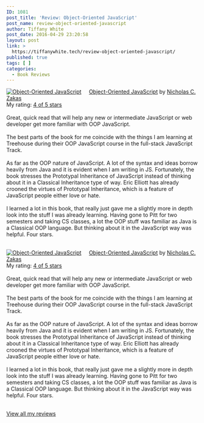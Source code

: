 ```yaml
---
ID: 1081
post_title: 'Review: Object-Oriented JavaScript'
post_name: review-object-oriented-javascript
author: Tiffany White
post_date: 2016-04-29 23:20:58
layout: post
link: >
  https://tiffanywhite.tech/review-object-oriented-javascript/
published: true
tags: [ ]
categories:
  - Book Reviews
---
```



<a href="https://www.goodreads.com/book/show/18492393-object-oriented-javascript" style="float: left; padding-right: 20px"><img border="0" alt="Object-Oriented JavaScript" src="https://d.gr-assets.com/books/1383046647m/18492393.jpg" /></a><a href="https://www.goodreads.com/book/show/18492393-object-oriented-javascript">Object-Oriented JavaScript</a> by <a href="https://www.goodreads.com/author/show/25509.Nicholas_C_Zakas">Nicholas C. Zakas</a><br/>
My rating: <a href="https://www.goodreads.com/review/show/1519932501">4 of 5 stars</a><br /><br />
Great, quick read that will help any new or intermediate JavaScript or web developer get more familiar with OOP JavaScript.<br><br>The best parts of the book for me coincide with the things I am learning at Treehouse during their OOP JavaScript course in the full-stack JavaScript Track.<br><br>As far as the OOP nature of JavaScript. A lot of the syntax and ideas borrow heavily from Java and it is evident when I am writing in JS. Fortunately, the book stresses the Prototypal Inheritance of JavaScript instead of thinking about it in a Classical Inheritance type of way. Eric Elliott has already crooned the virtues of Prototypal Inheritance, which is a feature of JavaScript people either love or hate.<br><br>I learned a lot in this book, that really just gave me a slightly more in depth look into the stuff I was already learning. Having gone to Pitt for two semesters and taking CS classes, a lot the OOP stuff was familiar as Java is a Classical OOP language. But thinking about it in the JavaScript way was helpful. Four stars.
<br/><br/>



<a href="https://www.goodreads.com/book/show/18492393-object-oriented-javascript" style="float: left; padding-right: 20px"><img border="0" alt="Object-Oriented JavaScript" src="https://d.gr-assets.com/books/1383046647m/18492393.jpg" /></a><a href="https://www.goodreads.com/book/show/18492393-object-oriented-javascript">Object-Oriented JavaScript</a> by <a href="https://www.goodreads.com/author/show/25509.Nicholas_C_Zakas">Nicholas C. Zakas</a><br/>
My rating: <a href="https://www.goodreads.com/review/show/1519932501">4 of 5 stars</a><br /><br />
Great, quick read that will help any new or intermediate JavaScript or web developer get more familiar with OOP JavaScript.<br><br>The best parts of the book for me coincide with the things I am learning at Treehouse during their OOP JavaScript course in the full-stack JavaScript Track.<br><br>As far as the OOP nature of JavaScript. A lot of the syntax and ideas borrow heavily from Java and it is evident when I am writing in JS. Fortunately, the book stresses the Prototypal Inheritance of JavaScript instead of thinking about it in a Classical Inheritance type of way. Eric Elliott has already crooned the virtues of Prototypal Inheritance, which is a feature of JavaScript people either love or hate.<br><br>I learned a lot in this book, that really just gave me a slightly more in depth look into the stuff I was already learning. Having gone to Pitt for two semesters and taking CS classes, a lot the OOP stuff was familiar as Java is a Classical OOP language. But thinking about it in the JavaScript way was helpful. Four stars.
<br/><br/>




<a href="https://www.goodreads.com/review/list/1940314-tiffany">View all my reviews</a>